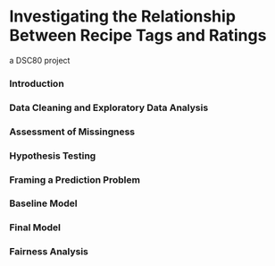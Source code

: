 # Investigating the Relationship Between Recipe Tags and Ratings
a DSC80 project

### Introduction
### Data Cleaning and Exploratory Data Analysis
### Assessment of Missingness
### Hypothesis Testing
### Framing a Prediction Problem
### Baseline Model
### Final Model
### Fairness Analysis
